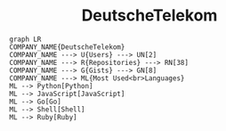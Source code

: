 <h1 align="center">DeutscheTelekom</h1>

```mermaid
graph LR
COMPANY_NAME{DeutscheTelekom}
COMPANY_NAME ---> U{Users} ---> UN[2]
COMPANY_NAME ---> R{Repositories} ---> RN[38]
COMPANY_NAME ---> G{Gists} ---> GN[8]
COMPANY_NAME ---> ML{Most Used<br>Languages}
ML --> Python[Python]
ML --> JavaScript[JavaScript]
ML --> Go[Go]
ML --> Shell[Shell]
ML --> Ruby[Ruby]
```
